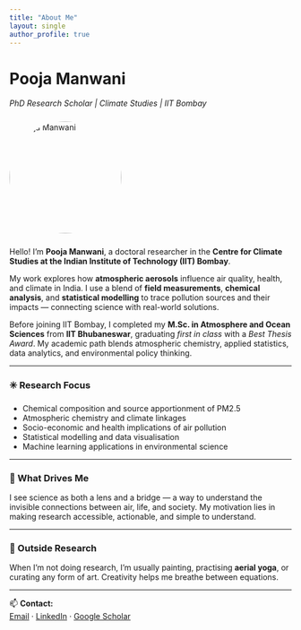 ```yaml
---
title: "About Me"
layout: single
author_profile: true
---
```


# Pooja Manwani  
_PhD Research Scholar | Climate Studies | IIT Bombay_

<img src="/assets/img/pooja-profile.jpg" alt="Pooja Manwani" style="width:200px;border-radius:50%;margin:10px 0;">

Hello! I’m **Pooja Manwani**, a doctoral researcher in the **Centre for Climate Studies at the Indian Institute of Technology (IIT) Bombay**.

My work explores how **atmospheric aerosols** influence air quality, health, and climate in India. I use a blend of **field measurements**, **chemical analysis**, and **statistical modelling** to trace pollution sources and their impacts — connecting science with real-world solutions.

Before joining IIT Bombay, I completed my **M.Sc. in Atmosphere and Ocean Sciences** from **IIT Bhubaneswar**, graduating *first in class* with a *Best Thesis Award*. My academic path blends atmospheric chemistry, applied statistics, data analytics, and environmental policy thinking.

---

### ✳️ Research Focus
- Chemical composition and source apportionment of PM2.5  
- Atmospheric chemistry and climate linkages  
- Socio-economic and health implications of air pollution  
- Statistical modelling and data visualisation  
- Machine learning applications in environmental science  

---

### 🌿 What Drives Me
I see science as both a lens and a bridge — a way to understand the invisible connections between air, life, and society. My motivation lies in making research accessible, actionable, and simple to understand.

---

### 🌼 Outside Research
When I’m not doing research, I’m usually painting, practising **aerial yoga**, or curating any form of art. Creativity helps me breathe between equations.

---

📫 **Contact:**  
[Email](mailto:manwanii.pooja@gmail.com) · [LinkedIn](#) · [Google Scholar](#)

